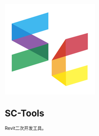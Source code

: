 [![logo](https://github.com/YouRockMyWorld/SC-Tools/blob/master/doc/images/sc.svg)](https://github.com/YouRockMyWorld)

# SC-Tools

Revit二次开发工具。